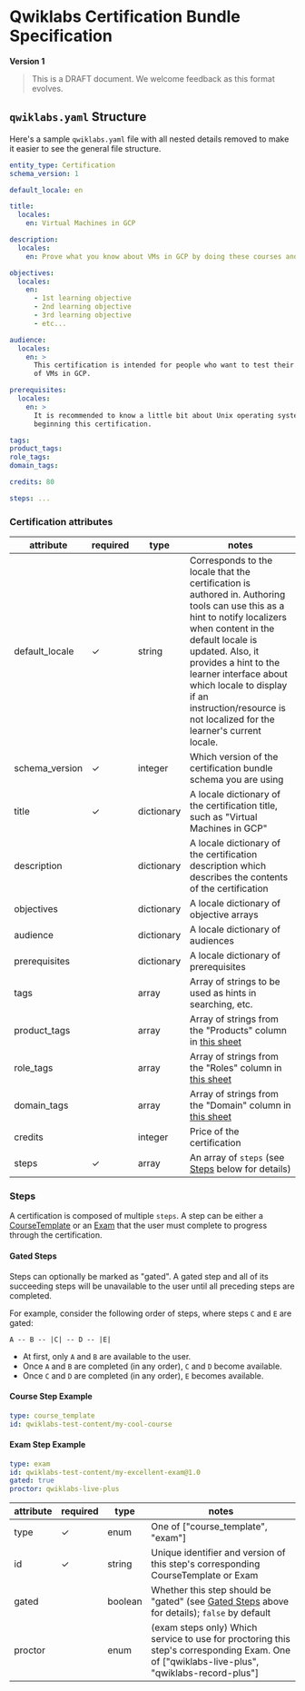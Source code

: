 # Qwiklabs Certification Bundle Specification

**Version 1**

> This is a DRAFT document. We welcome feedback as this format evolves.

## `qwiklabs.yaml` Structure

Here's a sample `qwiklabs.yaml` file with all nested details removed to make it easier to see the general file structure.

```yml
entity_type: Certification
schema_version: 1

default_locale: en

title: 
  locales:
    en: Virtual Machines in GCP

description:
  locales:
    en: Prove what you know about VMs in GCP by doing these courses and exams!

objectives:
  locales:
    en:
      - 1st learning objective
      - 2nd learning objective
      - 3rd learning objective
      - etc...

audience:
  locales:
    en: >
      This certification is intended for people who want to test their knowledge
      of VMs in GCP.

prerequisites:
  locales:
    en: >
      It is recommended to know a little bit about Unix operating systems before
      beginning this certification.

tags:
product_tags:
role_tags:
domain_tags:

credits: 80

steps: ...
```

### Certification attributes

attribute          | required | type       | notes
-------------------| -------- | ---------- | -----------------------------------------
default_locale     | ✓        | string     | Corresponds to the locale that the certification is authored in. Authoring tools can use this as a hint to notify localizers when content in the default locale is updated. Also, it provides a hint to the learner interface about which locale to display if an instruction/resource is not localized for the learner's current locale.
schema_version     | ✓        | integer    | Which version of the certification bundle schema you are using
title              | ✓        | dictionary | A locale dictionary of the certification title, such as "Virtual Machines in GCP"
description        |          | dictionary | A locale dictionary of the certification description which describes the contents of the certification
objectives         |          | dictionary | A locale dictionary of objective arrays
audience           |          | dictionary | A locale dictionary of audiences
prerequisites      |          | dictionary | A locale dictionary of prerequisites
tags               |          | array      | Array of strings to be used as hints in searching, etc.
product_tags       |          | array      | Array of strings from the "Products" column in [this sheet](https://docs.google.com/spreadsheets/d/1hUUch85HBRsRJsgRo9VCg0Pn7ZXi21sl6JU7VOr9LP8)
role_tags          |          | array      | Array of strings from the "Roles" column in [this sheet](https://docs.google.com/spreadsheets/d/1hUUch85HBRsRJsgRo9VCg0Pn7ZXi21sl6JU7VOr9LP8)
domain_tags        |          | array      | Array of strings from the "Domain" column in [this sheet](https://docs.google.com/spreadsheets/d/1hUUch85HBRsRJsgRo9VCg0Pn7ZXi21sl6JU7VOr9LP8)
credits            |          | integer    | Price of the certification
steps              | ✓        | array      | An array of `steps` (see [Steps](#steps) below for details)

### Steps

A certification is composed of multiple `steps`. A step can be either a [CourseTemplate](./course-template-bundle-spec.md) or an [Exam](./exam-bundle-spec.md) that the user must complete to progress through the certification.

#### Gated Steps

Steps can optionally be marked as "gated". A gated step and all of its succeeding steps will be unavailable to the user until all preceding steps are completed.

For example, consider the following order of steps, where steps `C` and `E` are gated:

```
A -- B -- |C| -- D -- |E|
```

- At first, only `A` and `B` are available to the user.
- Once `A` and `B` are completed (in any order), `C` and `D` become available.
- Once `C` and `D` are completed (in any order), `E` becomes available.

#### Course Step Example

```yml
type: course_template
id: qwiklabs-test-content/my-cool-course
```

#### Exam Step Example

```yml
type: exam
id: qwiklabs-test-content/my-excellent-exam@1.0
gated: true
proctor: qwiklabs-live-plus
```

attribute          | required | type       | notes
-------------------| -------- | ---------- | -----------------------------------------
type               | ✓        | enum       | One of ["course_template", "exam"]
id                 | ✓        | string     | Unique identifier and version of this step's corresponding CourseTemplate or Exam
gated              |          | boolean    | Whether this step should be "gated" (see [Gated Steps](#gated-steps) above for details); `false` by default
proctor            |          | enum       | (exam steps only) Which service to use for proctoring this step's corresponding Exam. One of ["qwiklabs-live-plus", "qwiklabs-record-plus"]
